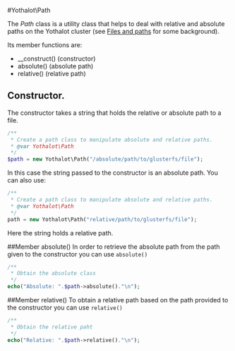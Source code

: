 #Yothalot\Path

The *Path* class is a utility class that helps to deal with relative
and absolute paths on the Yothalot cluster (see
[Files and paths](files "Files and paths") for some background).

Its member functions are:
- __construct() (constructor)
- absolute() (absolute path)
- relative() (relative path)

## Constructor. 
The constructor takes a string that holds the relative or absolute path to
a file.

```php
/**
 * Create a path class to manipulate absolute and relative paths.
 * @var Yothalot\Path
 */
$path = new Yothalot\Path("/absolute/path/to/glusterfs/file");
```
In this case the string passed to the constructor is an absolute path.
You can also use:

```php
/**
 * Create a path class to manipulate absolute and relative paths.
 * @var Yothalot\Path
 */
path = new Yothalot\Path("relative/path/to/glusterfs/file");
```
Here the string holds a relative path.


##Member absolute()
In order to retrieve the absolute path from the path given to the constructor you can
use `absolute()`
```php
/**
 * Obtain the absolute class
 */
echo("Absolute: ".$path->absolute()."\n");
```
##Member relative()
To obtain a relative path based on the path provided to the constructor you can use
`relative()`

```php
/**
 * Obtain the relative paht
 */
echo("Relative: ".$path->relative()."\n");
```

